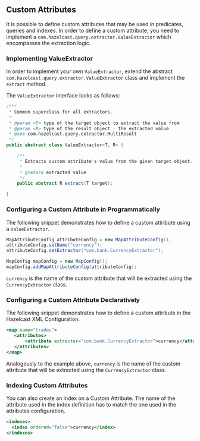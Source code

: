
## Custom Attributes

It is possible to define custom attributes that may be used in predicates, queries and indexes.
In order to define a custom attribute, you need to implement a `com.hazelcast.query.extractor.ValueExtractor`
which encompasses the extraction logic.

### Implementing ValueExtractor

In order to implement your own `ValueExtractor`, extend the abstract `com.hazelcast.query.extractor.ValueExtractor` class
and implement the `extract` method.

The `ValueExtractor` interface looks as follows:

```java
/***
 * Common superclass for all extractors.
 *
 * @param <T> type of the target object to extract the value from
 * @param <R> type of the result object - the extracted value
 * @see com.hazelcast.query.extractor.MultiResult
 */
public abstract class ValueExtractor<T, R> {

    /**
     * Extracts custom attribute's value from the given target object.
     *
     * @return extracted value
     */
    public abstract R extract(T target);

}
```

### Configuring a Custom Attribute in Programmatically

The following snippet demonstrates how to define a custom attribute using a `ValueExtractor`.

```java
MapAttributeConfig attributeConfig = new MapAttributeConfig();
attributeConfig.setName("currency");
attributeConfig.setExtractor("com.bank.CurrencyExtractor");

MapConfig mapConfig = new MapConfig();
mapConfig.addMapAttributeConfig(attributeConfig);
```

`currency` is the name of the custom attribute that will be extracted using the `CurrencyExtractor` class.


### Configuring a Custom Attribute Declaratively

The following snippet demonstrates how to define a custom attribute in the Hazelcast XML Configuration.

```xml
<map name="trades">
   <attributes>
       <attribute extractor="com.bank.CurrencyExtractor">currency</attribute>
   </attributes>
</map>
```

Analogously to the example above, `currency` is the name of the custom attribute that will be extracted using the
`CurrencyExtractor` class.

### Indexing Custom Attributes

You can also create an index on a Custom Attribute.
The name of the attribute used in the index definition has to match the one used in the attributes configuration.


```xml
<indexes>
  <index ordered="false">currency</index>
</indexes>
```
